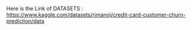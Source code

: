 Here is the Link of DATASETS : https://www.kaggle.com/datasets/rjmanoj/credit-card-customer-churn-prediction/data
